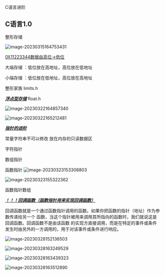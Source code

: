 C语言进阶

## C语言1.0

整形存储

![image-20230315164753431](C:\Users\14521\AppData\Roaming\Typora\typora-user-images\image-20230315164753431.png)

<u>0X11223344数据由高位->低位</u>

大端存储 ：低位放在高地址，高位放在低地址

小端存储 ：低位放在低地址，高位放在高地址

 整形家族 limits.h

***<u>浮点型存储</u>*** float.h

![image-20230322164857340](C:\Users\14521\AppData\Roaming\Typora\typora-user-images\image-20230322164857340.png)

![image-20230322165212481](C:\Users\14521\AppData\Roaming\Typora\typora-user-images\image-20230322165212481.png)

***<u>指针的进阶</u>***

常量字符串不可以修改 放在内存的只读数据区

字符指针 

数组指针

函数指针 ![image-20230323153308803](C:\Users\14521\AppData\Roaming\Typora\typora-user-images\image-20230323153308803.png)

![image-20230323155322362](C:\Users\14521\AppData\Roaming\Typora\typora-user-images\image-20230323155322362.png) 

函数指针数组

***<u>！！！回调函数（函数指针用来实现回调函数）</u>***

回调函数就是一个通过函数指针调用的函数。如果你把函数的指针（地址）作为参数传递给另一个 函数，当这个指针被用来调用其所指向的函数时，我们就说这是回调函数。回调函数不是由该函数 的实现方直接调用，而是在特定的事件或条件发生时由另外的一方调用的，用于对该事件或条件进行响应。

![image-20230328152136503](C:\Users\14521\AppData\Roaming\Typora\typora-user-images\image-20230328152136503.png)

![image-20230328163249529](C:\Users\14521\AppData\Roaming\Typora\typora-user-images\image-20230328163249529.png)

![image-20230328163439323](C:\Users\14521\AppData\Roaming\Typora\typora-user-images\image-20230328163439323.png)

![image-20230328163512890](C:\Users\14521\AppData\Roaming\Typora\typora-user-images\image-20230328163512890.png)
